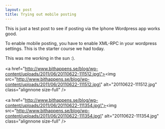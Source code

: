 ```yaml
---
layout: post
title: Trying out mobile posting
---
```


This is just a test post to see if posting via the Iphone Wordpress app works good.

To enable mobile posting, you have to enable XML-RPC in your wordpress settings. This is the starter course we had today.

This was me working in the sun :). <br /><br /><a href=\"http://www.bithappens.se/blog/wp-content/uploads/2011/06/20110622-111512.jpg\"><img src=\"http://www.bithappens.se/blog/wp-content/uploads/2011/06/20110622-111512.jpg\" alt=\"20110622-111512.jpg\" class=\"alignnone size-full\" /></a><br /><br /><a href=\"http://www.bithappens.se/blog/wp-content/uploads/2011/06/20110622-111354.jpg\"><img src=\"http://www.bithappens.se/blog/wp-content/uploads/2011/06/20110622-111354.jpg\" alt=\"20110622-111354.jpg\" class=\"alignnone size-full\" /></a>
